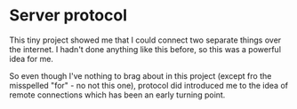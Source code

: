 # Server protocol
This tiny project showed me that I could connect two separate things over the internet. I hadn't done anything like this before, so this was a powerful idea for me. 

So even though I've nothing to brag about in this project (except fro the misspelled "for" - no not this one), protocol did introduced me to the idea of remote connections which has been an early turning point.
